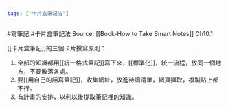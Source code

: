 ```yaml
---
tags: ["卡片盒筆記法"]
---
```


#寫筆記 #卡片盒筆記法 
Source: [[Book-How to Take Smart Notes]] Ch10.1

[[卡片盒筆記]]的三個卡片撰寫原則： 

1. 全部的知識都用[[統一格式筆記]]寫下來，[[標準化]]，統一流程，放同一個地方，不要散落各處。
2. 要[[用自己的話寫筆記]]，收集網址，放進待讀清單，網頁擷取，複製貼上都不行。
3. 有計畫的安排，以利以後提取筆記裡的知識。


